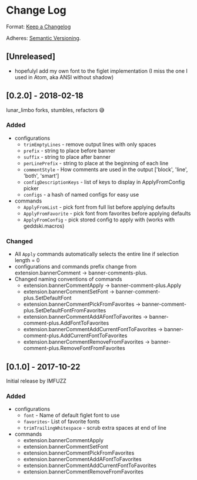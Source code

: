 # Change Log

Format: [Keep a Changelog](http://keepachangelog.com/)

Adheres: [Semantic Versioning](http://semver.org/spec/v2.0.0.html).

## [Unreleased]
- hopefulyl add my own font to the figlet implementation (I miss the one I used in Atom, aka ANSI without shadow)

## [0.2.0] - 2018-02-18

lunar_limbo forks, stumbles, refactors 😅

### Added

- configurations
  - `trimEmptyLines` - remove output lines with only spaces
  - `prefix` - string to place before banner
  - `suffix` - string to place after banner
  - `perLinePrefix` - string to place at the beginning of each line
  - `commentStyle` - How comments are used in the output ['block', 'line', 'both', 'smart']
  - `configDescriptionKeys` - list of keys to display in ApplyFromConfig picker
  - `configs` - a hash of named configs for easy use
- commands
  - `ApplyFromList` - pick font from full list before applying defaults
  - `ApplyFromFavorite` - pick font from favorites before applying defaults
  - `ApplyFromConfig` - pick stored config to apply with (works with geddski.macros)

### Changed

- All `Apply` commands automatically selects the entire line if selection length = 0
- configurations and commands prefix change from extension.bannerComment -> banner-comments-plus.
- Changed naming conventions of commands
  - extension.bannerCommentApply -> banner-comment-plus.Apply
  - extension.bannerCommentSetFont -> banner-comment-plus.SetDefaultFont
  - extension.bannerCommentPickFromFavorites -> banner-comment-plus.SetDefaultFontFromFavorites
  - extension.bannerCommentAddAFontToFavorites -> banner-comment-plus.AddFontToFavorites
  - extension.bannerCommentAddCurrentFontToFavorites -> banner-comment-plus.AddCurrentFontToFavorites
  - extension.bannerCommentRemoveFromFavorites -> banner-comment-plus.RemoveFontFromFavorites

## [0.1.0] - 2017-10-22

Initial release by IMFUZZ

### Added

- configurations
  - `font` - Name of default figlet font to use
  - `favorites`- List of favorite fonts
  - `trimTrailingWhitespace` - scrub extra spaces at end of line
- commands
  - extension.bannerCommentApply
  - extension.bannerCommentSetFont
  - extension.bannerCommentPickFromFavorites
  - extension.bannerCommentAddAFontToFavorites
  - extension.bannerCommentAddCurrentFontToFavorites
  - extension.bannerCommentRemoveFromFavorites